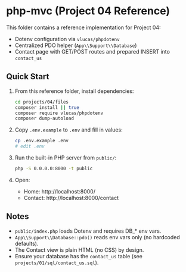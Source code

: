 # php-mvc (Project 04 Reference)

This folder contains a reference implementation for Project 04:
- Dotenv configuration via `vlucas/phpdotenv`
- Centralized PDO helper (`App\\Support\\Database`)
- Contact page with GET/POST routes and prepared INSERT into `contact_us`

## Quick Start

1. From this reference folder, install dependencies:
   ```bash
   cd projects/04/files
   composer install || true
   composer require vlucas/phpdotenv
   composer dump-autoload
   ```

2. Copy `.env.example` to `.env` and fill in values:
   ```bash
   cp .env.example .env
   # edit .env
   ```

3. Run the built-in PHP server from `public/`:
   ```bash
   php -S 0.0.0.0:8000 -t public
   ```

4. Open:
   - Home: http://localhost:8000/
   - Contact: http://localhost:8000/contact

## Notes
- `public/index.php` loads Dotenv and requires DB_* env vars.
- `App\\Support\\Database::pdo()` reads env vars only (no hardcoded defaults).
- The Contact view is plain HTML (no CSS) by design.
- Ensure your database has the `contact_us` table (see `projects/01/sql/contact_us.sql`).
